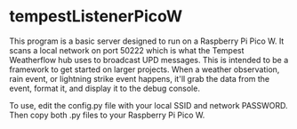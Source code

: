 # tempestListenerPicoW

This program is a basic server designed to run on a Raspberry Pi Pico W.  It scans a local network on port 50222 which is what the Tempest Weatherflow hub uses to broadcast UPD messages.  This is intended to be a framework to get started on larger projects.  When a weather observation, rain event, or lightning strike event happens, it'll grab the data from the event, format it, and display it to the debug console.

To use, edit the config.py file with your local SSID and network PASSWORD.  Then copy both .py files to your Raspberry Pi Pico W.

